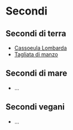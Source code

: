 # Secondi

## Secondi di terra
- [Cassoeula Lombarda](secondi/cassoeula-lombarda.md)
- [Tagliata di manzo](secondi/tagliata-di-manzo.md)

## Secondi di mare
- ...

## Secondi vegani
- ...